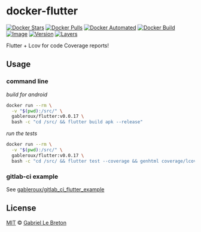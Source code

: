 # docker-flutter

[![Docker Stars](https://img.shields.io/docker/stars/gableroux/flutter.svg)](https://hub.docker.com/r/gableroux/flutter)
[![Docker Pulls](https://img.shields.io/docker/pulls/gableroux/flutter.svg)](https://hub.docker.com/r/gableroux/flutter)
[![Docker Automated](https://img.shields.io/docker/automated/gableroux/flutter.svg)](https://hub.docker.com/r/gableroux/flutter)
[![Docker Build](https://img.shields.io/docker/build/gableroux/flutter.svg)](https://hub.docker.com/r/gableroux/flutter)
[![Image](https://images.microbadger.com/badges/image/gableroux/flutter.svg)](https://microbadger.com/images/gableroux/flutter)
[![Version](https://images.microbadger.com/badges/version/gableroux/flutter.svg)](https://microbadger.com/images/gableroux/flutter)
[![Layers](https://images.microbadger.com/badges/image/gableroux/flutter.svg)](https://microbadger.com/images/gableroux/flutter)

Flutter + Lcov for code Coverage reports!

## Usage

### command line

*build for android*

```bash
docker run --rm \
  -v "$(pwd):/src/" \
  gableroux/flutter:v0.0.17 \
  bash -c "cd /src/ && flutter build apk --release"
```

*run the tests*

```bash
docker run --rm \
  -v "$(pwd):/src/" \
  gableroux/flutter:v0.0.17 \
  bash -c "cd /src/ && flutter test --coverage && genhtml coverage/lcov.info --output=coverage"
```

### gitlab-ci example

See [gableroux/gitlab_ci_flutter_example](https://gitlab.com/gableroux/gitlab_ci_flutter_example/)

## License

[MIT](LICENSE.md) © [Gabriel Le Breton](https://gableroux.com)

